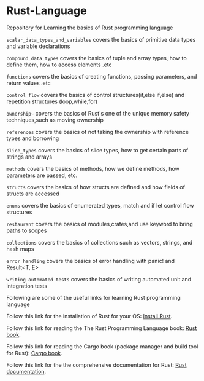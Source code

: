 # Rust-Language
Repository for Learning the basics of Rust programming language

`scalar_data_types_and_variables` covers the basics of primitive data types and variable declarations

`compound_data_types` covers the basics of tuple and array types, how to define them, how to access elements .etc

`functions` covers the basics of creating functions, passing parameters, and return values .etc

`control_flow` covers the basics of control structures(if,else if,else) and repetition structures (loop,while,for)

`ownership~` covers the basics of Rust's one of the unique memory safety techniques,such as moving ownership

`references` covers the basics of not taking the ownership with reference types and borrowing

`slice_types` covers the basics of slice types, how to get certain parts of strings and arrays

`methods` covers the basics of methods, how we define methods, how parameters are passed, etc.

`structs` covers the basics of how structs are defined and how fields of structs are accessed

`enums` covers the basics of enumerated types, match and if let control flow structures

`restaurant` covers the basics of modules,crates,and use keyword to bring paths to scopes

`collections` covers the basics of collections such as vectors, strings, and hash maps

`error handling` covers the basics of error handling with panic! and Result<T, E>

`writing automated tests` covers the basics of writing automated unit and integration tests

Following are some of the useful links for learning Rust programming language

Follow this link for the installation of Rust for your OS: [Install Rust](https://www.rust-lang.org/learn/get-started).

Follow this link for reading the The Rust Programming Language book: [Rust book](https://doc.rust-lang.org/book/title-page.html).

Follow this link for reading the Cargo book (package manager and build tool for Rust): [Cargo book](https://doc.rust-lang.org/cargo/).

Follow this link for the the comprehensive documentation for Rust: [Rust documentation](https://www.rust-lang.org/learn).
